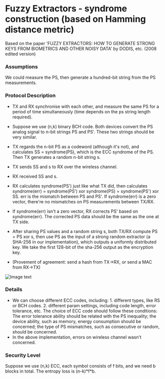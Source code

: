 # Fuzzy Extractors - syndrome construction (based on Hamming distance metric)

Based on the paper 'FUZZY EXTRACTORS: HOW TO GENERATE STRONG KEYS FROM BIOMETRICS AND OTHER NOISY DATA' by DODIS, etc. (2008 edited version)

### Assumptions
We could measure the PS, then generate a hundred-bit string from the PS measurements.

### Protocol Description

- TX and RX synchronise with each other, and measure the same PS for a period of time simultaneously (time depends on the ps string length required).
- Suppose we use (n,k) binary BCH code. Both devices convert the PS analog signal to n-bit strings PS and PS'. These two strings should be very similar. 
- TX regards the n-bit PS as a codeword (although it's not), and calculates SS = syndrome(PS), which is the ECC syndrome of the PS. Then TX generates a random n-bit string s.
- TX sends SS and s to RX over the wireless channel.
- RX received SS and s.
- RX calculates syndrome(PS') just like what TX did, then calculates syndrome(err) = syndrome(PS') xor syndrome(PS) = syndrome(PS') xor SS. err is the mismatch between PS and PS'. If syndrome(err) is a zero vector, there're no mismatches on PS measurements between TX/RX.
- If syndrome(err) isn't a zero vector, RX corrects PS' based on syndrome(err). The corrected PS data should be the same as the one at TX side.
- After sharing PS values and a random string s, both TX/RX compute PS = PS xor s, then use PS as the input of a strong random extractor (a SHA-256 in our implementation), which outputs a uniformly distributed key. We take the first 128-bit of the sha-256 output as the encryption key.

- (Provement of agreement: send a hash from TX->RX, or send a MAC from RX->TX)

![Image text](https://github.com/MrZMN/Implementation-of-PS-based-key-distribution-methods/blob/master/images/syndromeextractor.png)

### Details

- We can choose different ECC codes, including: 1. different types, like RS or BCH codes. 2. different param settings, including code length, error tolerance, etc. The choice of ECC code should follow these conditions: The error tolerance ability should be related with the PS inequality; the device ability, such as memory, energy consumption should be concerned; the type of PS mismatches, such as consecutive or random, should be concerned.
- In the above implementation, errors on wireless channel wasn't concerned.

### Security Level

Suppose we use (n,k) ECC, each symbol consists of f bits, and we need b blocks in total. The entropy loss is (n-k)\*f\*b.
